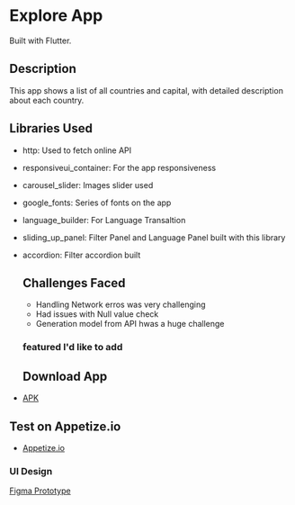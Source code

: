 # Explore App

Built with Flutter.

## Description

This app shows a list of all countries and capital, with detailed description about each country.

## Libraries Used

- http: Used to fetch online API
- responsiveui_container: For the app responsiveness
- carousel_slider: Images slider used
- google_fonts: Series of fonts on the app
- language_builder: For Language Transaltion
- sliding_up_panel: Filter Panel and Language Panel built with this library
- accordion: Filter accordion built

  ## Challenges Faced

  - Handling Network erros was very challenging
  - Had issues with Null value check
  - Generation model from API hwas a huge challenge

  ### featured I'd like to add


  ## Download App

- [APK](https://drive.google.com/file/d/1xNeA4la9pQWYV50RrkeXbLZrKETyP1zx/view?usp=sharing)

## Test on Appetize.io
- [Appetize.io](https://appetize.io/embed/pduhxgiez5kamqpql57bckqohu?device=pixel4&osVersion=12.0&scale=75&deviceColor=black)


### UI Design

[Figma Prototype](https://www.figma.com/file/v9AXj4VZNnx26fTthrPbhX/Explore?node-id=0%3A1)
